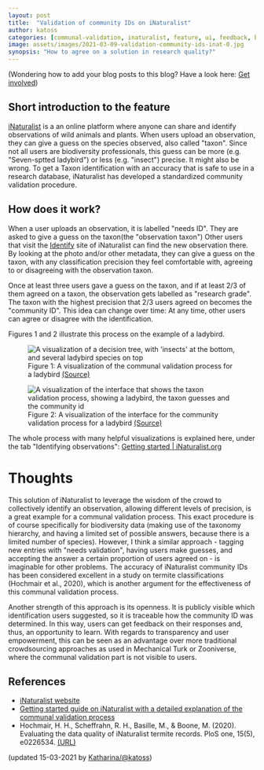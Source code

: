 ```yaml
---
layout: post
title:  "Validation of community IDs on iNaturalist"
author: katoss 
categories: [communal-validation, inaturalist, feature, ui, feedback, biodiversity] 
image: assets/images/2021-03-09-validation-community-ids-inat-0.jpg
synopsis: "How to agree on a solution in research quality?"
---
```

<p class="text-muted small">(Wondering how to add your blog posts to this blog? Have a look here: <a href="{{site.baseurl}}/get-involved">Get involved</a>)</p>

## Short introduction to the feature

<a href="https://www.inaturalist.org/">iNaturalist</a> is a an online platform where anyone can share and identify observations of wild animals and plants. When users upload an observation, they can give a guess on the species observed, also called "taxon". Since not all users are biodiversity professionals, this guess can be more (e.g. "Seven-sptted ladybird") or less (e.g. "insect") precise. It might also be wrong. To get a Taxon identification with an accuracy that is safe to use in a research database, iNaturalist has developed a standardized community validation procedure.

## How does it work?

When a user uploads an observation, it is labelled "needs ID". They are asked to give a guess on the taxon(the "observation taxon") Other users that visit the <a href="">Identify</a> site of iNaturalist can find the new observation there. By looking at the photo and/or other metadata, they can give a guess on the taxon, with any classification precision they feel comfortable with, agreeing to or disagreeing with the observation taxon.

Once at least three users gave a guess on the taxon, and if at least 2/3 of them agreed on a taxon, the observation gets labelled as "research grade". The taxon with the highest precision that 2/3 users agreed on becomes the "community ID". This idea can change over time: At any time, other users can agree or disagree with the identification. 

Figures 1 and 2 illustrate this process on the example of a ladybird.

<figure class="figure">
  <img src="{{ site.baseurl }}/assets/images/2021-03-09-validation-community-ids-inat-1.jpg" class="figure-img img-fluid border border-secondary" alt="A visualization of a decision tree, with 'insects' at the bottom, and several ladybird species on top">
  <figcaption class="figure-caption">Figure 1: A visualization of the communal validation process for a ladybird
  <a href="https://www.inaturalist.org/pages/getting+started">(Source)</a></figcaption>
</figure>

<figure class="figure">
  <img src="{{ site.baseurl }}/assets/images/2021-03-09-validation-community-ids-inat-2.jpg" class="figure-img img-fluid border border-secondary" alt="A visualization of the interface that shows the taxon validation process, showing a ladybird, the taxon guesses and the community id">
  <figcaption class="figure-caption">Figure 2: A visualization of the interface for the community validation process for a ladybird
  <a href="https://www.inaturalist.org/pages/getting+started">(Source)</a></figcaption>
</figure>

The whole process with many helpful visualizations is explained here, under the tab "Identifying observations": <a href="https://www.inaturalist.org/pages/getting+started">Getting started | iNaturalist.org</a>

# Thoughts

This solution of iNaturalist to leverage the wisdom of the crowd to collectively identify an observation, allowing different levels of precision, is a great example for a communal validation process. This exact procedure is of course specifically for biodiversity data (making use of the taxonomy hierarchy, and having a limited set of possible answers, because there is a limited number of species). However, I think a similar approach - tagging new entries with "needs validation", having users make guesses, and accepting the answer a certain proportion of users agreed on - is imaginable for other problems.
The accuracy of iNaturalist community IDs has been considered excellent in a study on termite classifications (Hochmair et al., 2020), which is another argument for the effectiveness of this communal validation process. 

Another strength of this approach is its openness. It is publicly visible which identification users suggested, so it is traceable how the community ID was determined. In this way, users can get feedback on their responses and, thus, an opportunity to learn. With regards to transparency and user empowerment, this can be seen as an advantage over more traditional crowdsourcing approaches as used in Mechanical Turk or Zooniverse, where the communal validation part is not visible to users.

## References

- [iNaturalist website](https://www.inaturalist.org/)
- [Getting started guide on iNaturalist with a detailed explanation of the communal validation process](https://www.inaturalist.org/pages/getting+started)
- Hochmair, H. H., Scheffrahn, R. H., Basille, M., & Boone, M. (2020). Evaluating the data quality of iNaturalist termite records. PloS one, 15(5), e0226534. [(URL)](https://journals.plos.org/plosone/article?id=10.1371/journal.pone.0226534)

(updated 15-03-2021 by [Katharina/@katoss](https://github.com/katoss))
